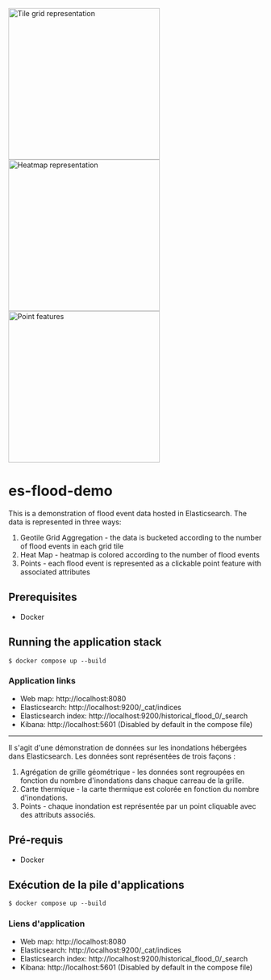 

<img align=left width="300" alt="Tile grid representation" src="https://user-images.githubusercontent.com/2255248/174146212-915ce33f-c19f-4b5c-8327-7cc1bb4924fe.png"><img align=left width="300" alt="Heatmap representation" src="https://user-images.githubusercontent.com/2255248/174146208-b477ee09-2016-4ef1-aaf5-1352c0608dee.png"><img align=left width="300" alt="Point features" src="https://user-images.githubusercontent.com/2255248/174146189-ad1f3faf-932b-4625-91e2-e1e3dd0fe0a3.png">

<br clear="both"/>

# es-flood-demo

This is a demonstration of flood event data hosted in Elasticsearch. The data is represented in three ways:

1. Geotile Grid Aggregation - the data is bucketed according to the number of flood events in each grid tile
2. Heat Map - heatmap is colored according to the number of flood events
3. Points - each flood event is represented as a clickable point feature with associated attributes

## Prerequisites
- Docker

## Running the application stack

`$ docker compose up --build`

### Application links

- Web map: http://localhost:8080
- Elasticsearch: http://localhost:9200/_cat/indices
- Elasticsearch index: http://localhost:9200/historical_flood_0/_search
- Kibana: http://localhost:5601 (Disabled by default in the compose file)

---

Il s'agit d'une démonstration de données sur les inondations hébergées dans Elasticsearch. Les données sont représentées de trois façons :

1. Agrégation de grille géométrique - les données sont regroupées en fonction du nombre d'inondations dans chaque carreau de la grille.
2. Carte thermique - la carte thermique est colorée en fonction du nombre d'inondations.
3. Points - chaque inondation est représentée par un point cliquable avec des attributs associés.

## Pré-requis
- Docker

## Exécution de la pile d'applications

`$ docker compose up --build`

### Liens d'application

- Web map: http://localhost:8080
- Elasticsearch: http://localhost:9200/_cat/indices
- Elasticsearch index: http://localhost:9200/historical_flood_0/_search
- Kibana: http://localhost:5601 (Disabled by default in the compose file)
